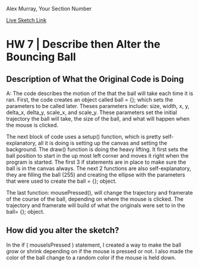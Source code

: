 Alex Murray, Your Section Number

[Live Sketch Link](https://a25murray.github.io/120-work/HW7/)


# HW 7 | Describe then Alter the Bouncing Ball

## Description of What the Original Code is Doing

A: The code describes the motion of the that the ball will take each time it is ran. First, the code creates an object called ball = {}; which sets the parameters to be called later. Theses parameters include: size, width, x, y, delta_x, delta_y, scale_x, and scale_y. These parameters set the initial trajectory the ball will take, the size of the ball, and what will happen when the mouse is clicked.

The next block of code uses a setup() function, which is pretty self-explanatory, all it is doing is setting up the canvas and setting the background.
The draw() function is doing the heavy lifting. It first sets the ball position to start in the up most left corner and moves it right when the program is started. The first 3 if statements are in place to make sure the ball is in the canvas always. The next 2 functions are also self-explanatory, they are filling the ball (255) and creating the ellipse with the parameters that were used to create the ball = {}; object.

The last function: mousePressed(), will change the trajectory and framerate of the course of the ball, depending on where the mouse is clicked. The trajectory and framerate will build of what the originals were set to in the ball= {}; object.


## How did you alter the sketch?

In the if ( mouseIsPressed ) statement, I created a way to make the ball grow or shrink depending on if the mouse is pressed or not. I also made the color of the ball change to a random color if the mouse is held down.
